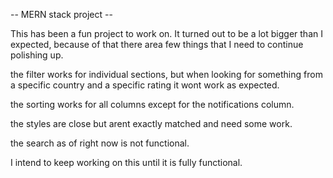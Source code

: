 -- MERN stack project --

This has been a fun project to work on. It turned out to be a lot bigger than I expected, because of that there area few things that I need to continue polishing up.

the filter works for individual sections, but when looking for something from a specific country and a specific rating it wont work as expected.

the sorting works for all columns except for the notifications column.

the styles are close but arent exactly matched and need some work.

the search as of right now is not functional.

I intend to keep working on this until it is fully functional.

